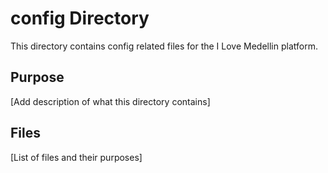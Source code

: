 # config Directory

This directory contains config related files for the I Love Medellin platform.

## Purpose

[Add description of what this directory contains]

## Files

[List of files and their purposes]
